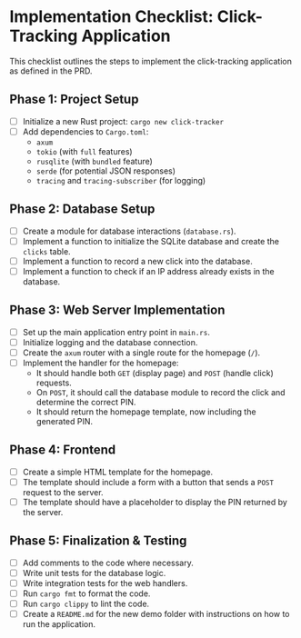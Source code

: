 # Implementation Checklist: Click-Tracking Application

This checklist outlines the steps to implement the click-tracking application as defined in the PRD.

## Phase 1: Project Setup

- [ ] Initialize a new Rust project: `cargo new click-tracker`
- [ ] Add dependencies to `Cargo.toml`:
    - `axum`
    - `tokio` (with `full` features)
    - `rusqlite` (with `bundled` feature)
    - `serde` (for potential JSON responses)
    - `tracing` and `tracing-subscriber` (for logging)

## Phase 2: Database Setup

- [ ] Create a module for database interactions (`database.rs`).
- [ ] Implement a function to initialize the SQLite database and create the `clicks` table.
- [ ] Implement a function to record a new click into the database.
- [ ] Implement a function to check if an IP address already exists in the database.

## Phase 3: Web Server Implementation

- [ ] Set up the main application entry point in `main.rs`.
- [ ] Initialize logging and the database connection.
- [ ] Create the `axum` router with a single route for the homepage (`/`).
- [ ] Implement the handler for the homepage:
    - It should handle both `GET` (display page) and `POST` (handle click) requests.
    - On `POST`, it should call the database module to record the click and determine the correct PIN.
    - It should return the homepage template, now including the generated PIN.

## Phase 4: Frontend

- [ ] Create a simple HTML template for the homepage.
- [ ] The template should include a form with a button that sends a `POST` request to the server.
- [ ] The template should have a placeholder to display the PIN returned by the server.

## Phase 5: Finalization & Testing

- [ ] Add comments to the code where necessary.
- [ ] Write unit tests for the database logic.
- [ ] Write integration tests for the web handlers.
- [ ] Run `cargo fmt` to format the code.
- [ ] Run `cargo clippy` to lint the code.
- [ ] Create a `README.md` for the new demo folder with instructions on how to run the application.
